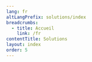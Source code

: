```yaml
---
lang: fr
altLangPrefix: solutions/index
breadcrumbs:
  - title: Accueil
    link: /fr
contentTitle: Solutions
layout: index
order: 5
---
```

